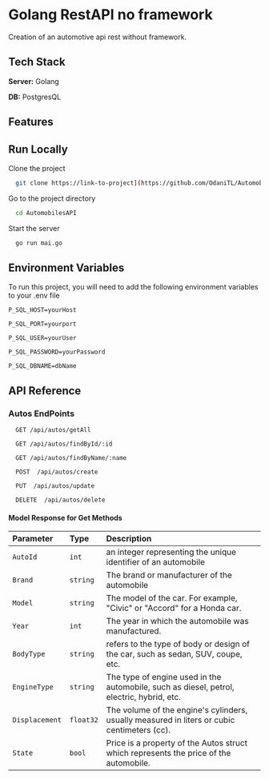 
# Golang RestAPI  no framework

Creation of an automotive api rest without framework.

## Tech Stack

**Server:** Golang

**DB:** PostgresQL

## Features

## Run Locally

Clone the project

```bash
  git clone https://link-to-project](https://github.com/OdaniTL/AutomobilesAPI.git
```

Go to the project directory

```bash
  cd AutomobilesAPI
```

Start the server

```bash
  go run mai.go
```

## Environment Variables

To run this project, you will need to add the following environment variables to your .env file

`P_SQL_HOST=yourHost`

`P_SQL_PORT=yourport`

`P_SQL_USER=yourUser`

`P_SQL_PASSWORD=yourPassword`

`P_SQL_DBNAME=dbName`

## API Reference

### Autos EndPoints

```http
  GET /api/autos/getAll
```

```http
  GET /api/autos/findById/:id
```

```http
  GET /api/autos/findByName/:name
```

```http
  POST  /api/autos/create
```

```http
  PUT  /api/autos/update
```

```http
  DELETE  /api/autos/delete
```

#### Model  Response for Get Methods

| Parameter | Type     | Description                |
| :-------- | :------- | :------------------------- |
| `AutoId` | `int` | an integer representing the unique identifier of an automobile  |
| `Brand` | `string` | The brand or manufacturer of the automobile |
| `Model` | `string` | The model of the car. For example, "Civic" or "Accord" for a Honda car. |
| `Year` | `int` | The year in which the automobile was manufactured. |
| `BodyType` | `string` | refers to the type of body or design of the car, such as sedan, SUV, coupe, etc. |
| `EngineType` | `string` | The type of engine used in the automobile, such as diesel, petrol, electric, hybrid, etc. |
| `Displacement` | `float32` | The volume of the engine's cylinders, usually measured in liters or cubic centimeters (cc). |
| `State` | `bool` |Price is a property of the Autos struct which represents the price of the automobile. |
